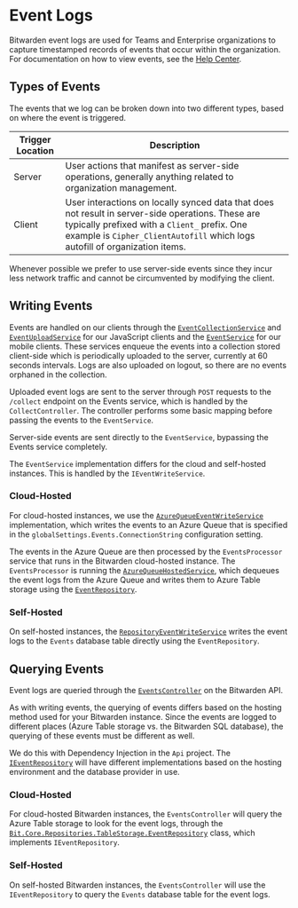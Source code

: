 # Event Logs

Bitwarden event logs are used for Teams and Enterprise organizations to capture timestamped records
of events that occur within the organization. For documentation on how to view events, see the
[Help Center](https://bitwarden.com/help/event-logs/).

## Types of Events

The events that we log can be broken down into two different types, based on where the event is
triggered.

<!--prettier-ignore-->
| Trigger Location | Description |
| ---------------- | ------------ |
| Server | User actions that manifest as server-side operations, generally anything related to organization management. |
| Client | User interactions on locally synced data that does not result in server-side operations. These are typically prefixed with a `Client_` prefix. One example is `Cipher_ClientAutofill` which logs autofill of organization items. |

Whenever possible we prefer to use server-side events since they incur less network traffic and
cannot be circumvented by modifying the client.

## Writing Events

Events are handled on our clients through the
[`EventCollectionService`](https://github.com/bitwarden/clients/blob/main/libs/common/src/services/event/event-collection.service.ts)
and
[`EventUploadService`](https://github.com/bitwarden/clients/blob/main/libs/common/src/services/event/event-upload.service.ts)
for our JavaScript clients and the
[`EventService`](https://github.com/bitwarden/mobile/blob/main/src/Core/Services/EventService.cs)
for our mobile clients. These services enqueue the events into a collection stored client-side which
is periodically uploaded to the server, currently at 60 seconds intervals. Logs are also uploaded on
logout, so there are no events orphaned in the collection.

Uploaded event logs are sent to the server through `POST` requests to the `/collect` endpoint on the
Events service, which is handled by the `CollectController`. The controller performs some basic
mapping before passing the events to the `EventService`.

Server-side events are sent directly to the `EventService`, bypassing the Events service completely.

The `EventService` implementation differs for the cloud and self-hosted instances. This is handled
by the `IEventWriteService`.

### Cloud-Hosted

For cloud-hosted instances, we use the
[`AzureQueueEventWriteService`](https://github.com/bitwarden/server/blob/main/src/Core/Services/Implementations/AzureQueueEventWriteService.cs)
implementation, which writes the events to an Azure Queue that is specified in the
`globalSettings.Events.ConnectionString` configuration setting.

The events in the Azure Queue are then processed by the `EventsProcessor` service that runs in the
Bitwarden cloud-hosted instance. The `EventsProcessor` is running the
[`AzureQueueHostedService`](https://github.com/bitwarden/server/blob/main/src/EventsProcessor/AzureQueueHostedService.cs),
which dequeues the event logs from the Azure Queue and writes them to Azure Table storage using the
[`EventRepository`](https://github.com/bitwarden/server/blob/main/src/Core/Repositories/TableStorage/EventRepository.cs).

### Self-Hosted

On self-hosted instances, the
[`RepositoryEventWriteService`](https://github.com/bitwarden/server/blob/main/src/Core/Services/Implementations/RepositoryEventWriteService.cs)
writes the event logs to the `Events` database table directly using the `EventRepository`.

## Querying Events

Event logs are queried through the
[`EventsController`](https://github.com/bitwarden/server/blob/main/src/Api/Public/Controllers/EventsController.cs)
on the Bitwarden API.

As with writing events, the querying of events differs based on the hosting method used for your
Bitwarden instance. Since the events are logged to different places (Azure Table storage vs. the
Bitwarden SQL database), the querying of these events must be different as well.

We do this with Dependency Injection in the `Api` project. The
[`IEventRepository`](https://github.com/bitwarden/server/blob/main/src/Core/Repositories/IEventRepository.cs)
will have different implementations based on the hosting environment and the database provider in
use.

### Cloud-Hosted

For cloud-hosted Bitwarden instances, the `EventsController` will query the Azure Table storage to
look for the event logs, through the
[`Bit.Core.Repositories.TableStorage.EventRepository`](https://github.com/bitwarden/server/blob/main/src/Core/Repositories/TableStorage/EventRepository.cs)
class, which implements `IEventRepository`.

### Self-Hosted

On self-hosted Bitwarden instances, the `EventsController` will use the `IEventRepository` to query
the `Events` database table for the event logs.
